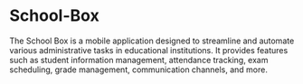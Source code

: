# School-Box
The School Box is a mobile application designed to streamline and automate various administrative tasks in educational institutions. It provides features such as student information management, attendance tracking, exam scheduling, grade management, communication channels, and more.
